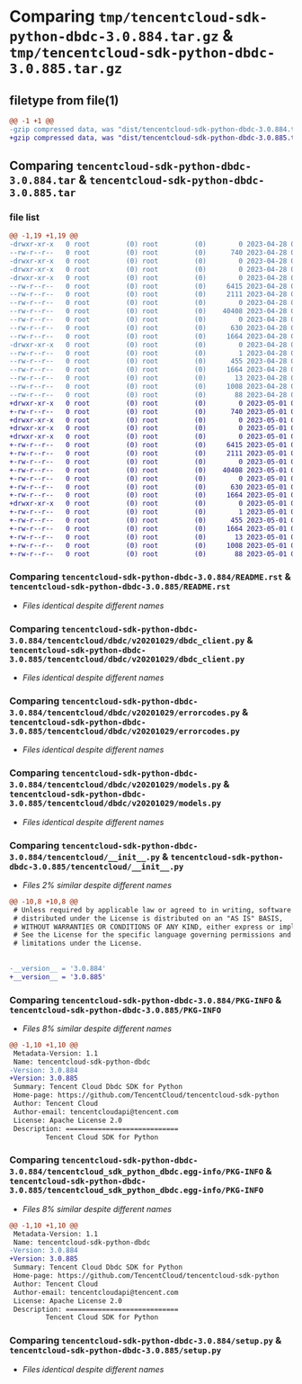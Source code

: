 # Comparing `tmp/tencentcloud-sdk-python-dbdc-3.0.884.tar.gz` & `tmp/tencentcloud-sdk-python-dbdc-3.0.885.tar.gz`

## filetype from file(1)

```diff
@@ -1 +1 @@
-gzip compressed data, was "dist/tencentcloud-sdk-python-dbdc-3.0.884.tar", last modified: Fri Apr 28 02:14:17 2023, max compression
+gzip compressed data, was "dist/tencentcloud-sdk-python-dbdc-3.0.885.tar", last modified: Mon May  1 00:34:51 2023, max compression
```

## Comparing `tencentcloud-sdk-python-dbdc-3.0.884.tar` & `tencentcloud-sdk-python-dbdc-3.0.885.tar`

### file list

```diff
@@ -1,19 +1,19 @@
-drwxr-xr-x   0 root         (0) root         (0)        0 2023-04-28 02:14:17.000000 tencentcloud-sdk-python-dbdc-3.0.884/
--rw-r--r--   0 root         (0) root         (0)      740 2023-04-28 02:14:17.000000 tencentcloud-sdk-python-dbdc-3.0.884/README.rst
-drwxr-xr-x   0 root         (0) root         (0)        0 2023-04-28 02:14:17.000000 tencentcloud-sdk-python-dbdc-3.0.884/tencentcloud/
-drwxr-xr-x   0 root         (0) root         (0)        0 2023-04-28 02:14:17.000000 tencentcloud-sdk-python-dbdc-3.0.884/tencentcloud/dbdc/
-drwxr-xr-x   0 root         (0) root         (0)        0 2023-04-28 02:14:17.000000 tencentcloud-sdk-python-dbdc-3.0.884/tencentcloud/dbdc/v20201029/
--rw-r--r--   0 root         (0) root         (0)     6415 2023-04-28 02:14:17.000000 tencentcloud-sdk-python-dbdc-3.0.884/tencentcloud/dbdc/v20201029/dbdc_client.py
--rw-r--r--   0 root         (0) root         (0)     2111 2023-04-28 02:14:17.000000 tencentcloud-sdk-python-dbdc-3.0.884/tencentcloud/dbdc/v20201029/errorcodes.py
--rw-r--r--   0 root         (0) root         (0)        0 2023-04-28 02:14:17.000000 tencentcloud-sdk-python-dbdc-3.0.884/tencentcloud/dbdc/v20201029/__init__.py
--rw-r--r--   0 root         (0) root         (0)    40408 2023-04-28 02:14:17.000000 tencentcloud-sdk-python-dbdc-3.0.884/tencentcloud/dbdc/v20201029/models.py
--rw-r--r--   0 root         (0) root         (0)        0 2023-04-28 02:14:17.000000 tencentcloud-sdk-python-dbdc-3.0.884/tencentcloud/dbdc/__init__.py
--rw-r--r--   0 root         (0) root         (0)      630 2023-04-28 02:14:17.000000 tencentcloud-sdk-python-dbdc-3.0.884/tencentcloud/__init__.py
--rw-r--r--   0 root         (0) root         (0)     1664 2023-04-28 02:14:17.000000 tencentcloud-sdk-python-dbdc-3.0.884/PKG-INFO
-drwxr-xr-x   0 root         (0) root         (0)        0 2023-04-28 02:14:17.000000 tencentcloud-sdk-python-dbdc-3.0.884/tencentcloud_sdk_python_dbdc.egg-info/
--rw-r--r--   0 root         (0) root         (0)        1 2023-04-28 02:14:17.000000 tencentcloud-sdk-python-dbdc-3.0.884/tencentcloud_sdk_python_dbdc.egg-info/dependency_links.txt
--rw-r--r--   0 root         (0) root         (0)      455 2023-04-28 02:14:17.000000 tencentcloud-sdk-python-dbdc-3.0.884/tencentcloud_sdk_python_dbdc.egg-info/SOURCES.txt
--rw-r--r--   0 root         (0) root         (0)     1664 2023-04-28 02:14:17.000000 tencentcloud-sdk-python-dbdc-3.0.884/tencentcloud_sdk_python_dbdc.egg-info/PKG-INFO
--rw-r--r--   0 root         (0) root         (0)       13 2023-04-28 02:14:17.000000 tencentcloud-sdk-python-dbdc-3.0.884/tencentcloud_sdk_python_dbdc.egg-info/top_level.txt
--rw-r--r--   0 root         (0) root         (0)     1008 2023-04-28 02:14:17.000000 tencentcloud-sdk-python-dbdc-3.0.884/setup.py
--rw-r--r--   0 root         (0) root         (0)       88 2023-04-28 02:14:17.000000 tencentcloud-sdk-python-dbdc-3.0.884/setup.cfg
+drwxr-xr-x   0 root         (0) root         (0)        0 2023-05-01 00:34:51.000000 tencentcloud-sdk-python-dbdc-3.0.885/
+-rw-r--r--   0 root         (0) root         (0)      740 2023-05-01 00:34:51.000000 tencentcloud-sdk-python-dbdc-3.0.885/README.rst
+drwxr-xr-x   0 root         (0) root         (0)        0 2023-05-01 00:34:51.000000 tencentcloud-sdk-python-dbdc-3.0.885/tencentcloud/
+drwxr-xr-x   0 root         (0) root         (0)        0 2023-05-01 00:34:51.000000 tencentcloud-sdk-python-dbdc-3.0.885/tencentcloud/dbdc/
+drwxr-xr-x   0 root         (0) root         (0)        0 2023-05-01 00:34:51.000000 tencentcloud-sdk-python-dbdc-3.0.885/tencentcloud/dbdc/v20201029/
+-rw-r--r--   0 root         (0) root         (0)     6415 2023-05-01 00:34:51.000000 tencentcloud-sdk-python-dbdc-3.0.885/tencentcloud/dbdc/v20201029/dbdc_client.py
+-rw-r--r--   0 root         (0) root         (0)     2111 2023-05-01 00:34:51.000000 tencentcloud-sdk-python-dbdc-3.0.885/tencentcloud/dbdc/v20201029/errorcodes.py
+-rw-r--r--   0 root         (0) root         (0)        0 2023-05-01 00:34:51.000000 tencentcloud-sdk-python-dbdc-3.0.885/tencentcloud/dbdc/v20201029/__init__.py
+-rw-r--r--   0 root         (0) root         (0)    40408 2023-05-01 00:34:51.000000 tencentcloud-sdk-python-dbdc-3.0.885/tencentcloud/dbdc/v20201029/models.py
+-rw-r--r--   0 root         (0) root         (0)        0 2023-05-01 00:34:51.000000 tencentcloud-sdk-python-dbdc-3.0.885/tencentcloud/dbdc/__init__.py
+-rw-r--r--   0 root         (0) root         (0)      630 2023-05-01 00:34:51.000000 tencentcloud-sdk-python-dbdc-3.0.885/tencentcloud/__init__.py
+-rw-r--r--   0 root         (0) root         (0)     1664 2023-05-01 00:34:51.000000 tencentcloud-sdk-python-dbdc-3.0.885/PKG-INFO
+drwxr-xr-x   0 root         (0) root         (0)        0 2023-05-01 00:34:51.000000 tencentcloud-sdk-python-dbdc-3.0.885/tencentcloud_sdk_python_dbdc.egg-info/
+-rw-r--r--   0 root         (0) root         (0)        1 2023-05-01 00:34:51.000000 tencentcloud-sdk-python-dbdc-3.0.885/tencentcloud_sdk_python_dbdc.egg-info/dependency_links.txt
+-rw-r--r--   0 root         (0) root         (0)      455 2023-05-01 00:34:51.000000 tencentcloud-sdk-python-dbdc-3.0.885/tencentcloud_sdk_python_dbdc.egg-info/SOURCES.txt
+-rw-r--r--   0 root         (0) root         (0)     1664 2023-05-01 00:34:51.000000 tencentcloud-sdk-python-dbdc-3.0.885/tencentcloud_sdk_python_dbdc.egg-info/PKG-INFO
+-rw-r--r--   0 root         (0) root         (0)       13 2023-05-01 00:34:51.000000 tencentcloud-sdk-python-dbdc-3.0.885/tencentcloud_sdk_python_dbdc.egg-info/top_level.txt
+-rw-r--r--   0 root         (0) root         (0)     1008 2023-05-01 00:34:51.000000 tencentcloud-sdk-python-dbdc-3.0.885/setup.py
+-rw-r--r--   0 root         (0) root         (0)       88 2023-05-01 00:34:51.000000 tencentcloud-sdk-python-dbdc-3.0.885/setup.cfg
```

### Comparing `tencentcloud-sdk-python-dbdc-3.0.884/README.rst` & `tencentcloud-sdk-python-dbdc-3.0.885/README.rst`

 * *Files identical despite different names*

### Comparing `tencentcloud-sdk-python-dbdc-3.0.884/tencentcloud/dbdc/v20201029/dbdc_client.py` & `tencentcloud-sdk-python-dbdc-3.0.885/tencentcloud/dbdc/v20201029/dbdc_client.py`

 * *Files identical despite different names*

### Comparing `tencentcloud-sdk-python-dbdc-3.0.884/tencentcloud/dbdc/v20201029/errorcodes.py` & `tencentcloud-sdk-python-dbdc-3.0.885/tencentcloud/dbdc/v20201029/errorcodes.py`

 * *Files identical despite different names*

### Comparing `tencentcloud-sdk-python-dbdc-3.0.884/tencentcloud/dbdc/v20201029/models.py` & `tencentcloud-sdk-python-dbdc-3.0.885/tencentcloud/dbdc/v20201029/models.py`

 * *Files identical despite different names*

### Comparing `tencentcloud-sdk-python-dbdc-3.0.884/tencentcloud/__init__.py` & `tencentcloud-sdk-python-dbdc-3.0.885/tencentcloud/__init__.py`

 * *Files 2% similar despite different names*

```diff
@@ -10,8 +10,8 @@
 # Unless required by applicable law or agreed to in writing, software
 # distributed under the License is distributed on an "AS IS" BASIS,
 # WITHOUT WARRANTIES OR CONDITIONS OF ANY KIND, either express or implied.
 # See the License for the specific language governing permissions and
 # limitations under the License.
 
 
-__version__ = '3.0.884'
+__version__ = '3.0.885'
```

### Comparing `tencentcloud-sdk-python-dbdc-3.0.884/PKG-INFO` & `tencentcloud-sdk-python-dbdc-3.0.885/PKG-INFO`

 * *Files 8% similar despite different names*

```diff
@@ -1,10 +1,10 @@
 Metadata-Version: 1.1
 Name: tencentcloud-sdk-python-dbdc
-Version: 3.0.884
+Version: 3.0.885
 Summary: Tencent Cloud Dbdc SDK for Python
 Home-page: https://github.com/TencentCloud/tencentcloud-sdk-python
 Author: Tencent Cloud
 Author-email: tencentcloudapi@tencent.com
 License: Apache License 2.0
 Description: ============================
         Tencent Cloud SDK for Python
```

### Comparing `tencentcloud-sdk-python-dbdc-3.0.884/tencentcloud_sdk_python_dbdc.egg-info/PKG-INFO` & `tencentcloud-sdk-python-dbdc-3.0.885/tencentcloud_sdk_python_dbdc.egg-info/PKG-INFO`

 * *Files 8% similar despite different names*

```diff
@@ -1,10 +1,10 @@
 Metadata-Version: 1.1
 Name: tencentcloud-sdk-python-dbdc
-Version: 3.0.884
+Version: 3.0.885
 Summary: Tencent Cloud Dbdc SDK for Python
 Home-page: https://github.com/TencentCloud/tencentcloud-sdk-python
 Author: Tencent Cloud
 Author-email: tencentcloudapi@tencent.com
 License: Apache License 2.0
 Description: ============================
         Tencent Cloud SDK for Python
```

### Comparing `tencentcloud-sdk-python-dbdc-3.0.884/setup.py` & `tencentcloud-sdk-python-dbdc-3.0.885/setup.py`

 * *Files identical despite different names*

